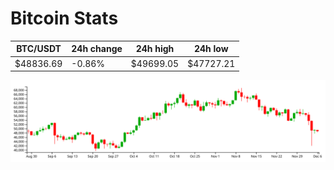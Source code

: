 # Bitcoin Stats

BTC/USDT|24h change|24h high|24h low|
|---|---|---|---|
|$48836.69|-0.86%|$49699.05|$47727.21|

<img src="./chart.svg">
